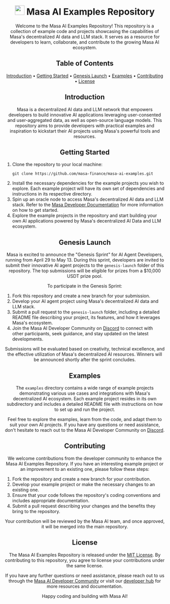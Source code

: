 <!-- Title -->
<h1 align="center">
  <img src="https://emojicdn.elk.sh/🧠" width="30" /> Masa AI Examples Repository
</h1>

<!-- Description -->
<p align="center">Welcome to the Masa AI Examples Repository! This repository is a collection of example code and projects showcasing the capabilities of Masa's decentralized AI data and LLM stack. It serves as a resource for developers to learn, collaborate, and contribute to the growing Masa AI ecosystem.</p>

<!-- Table of Contents -->
<h2 align="center">
  Table of Contents
</h2>

<p align="center">
  <a href="#introduction">Introduction</a> •
  <a href="#getting-started">Getting Started</a> •
  <a href="#genesis-launch">Genesis Launch</a> •
  <a href="#examples">Examples</a> •
  <a href="#contributing">Contributing</a> •
  <a href="#license">License</a>
</p>

<!-- Introduction -->
<h2 align="center" id="introduction">
  Introduction
</h2>

<p align="center">Masa is a decentralized AI data and LLM network that empowers developers to build innovative AI applications leveraging user-consented and user-aggregated data, as well as open-source language models. This repository aims to provide developers with practical examples and inspiration to kickstart their AI projects using Masa's powerful tools and resources.</p>

<!-- Getting Started -->
<h2 align="center" id="getting-started">
  Getting Started
</h2>

<ol>
  <li>Clone the repository to your local machine:
    <pre><code>git clone https://github.com/masa-finance/masa-ai-examples.git</code></pre></li>
  <li>Install the necessary dependencies for the example projects you wish to explore. Each example project will have its own set of dependencies and instructions in its respective directory.</li>
  <li>Spin up an oracle node to access Masa's decentralized AI data and LLM stack. Refer to the <a href="https://www.masa.ai/developers">Masa Developer Documentation</a> for more information on how to get started.</li>
  <li>Explore the example projects in the repository and start building your own AI applications powered by Masa's decentralized AI Data and LLM ecosystem.</li>
</ol>

<!-- Genesis Launch -->
<h2 align="center" id="genesis-launch">
  Genesis Launch
</h2>

<p align="center">Masa is excited to announce the "Genesis Sprint" for AI Agent Developers, running from April 29 to May 13. During this sprint, developers are invited to submit their innovative AI agent projects to the <code>genesis-launch</code> folder of this repository. The top submissions will be eligible for prizes from a $10,000 USDT prize pool.</p>

<p align="center">To participate in the Genesis Sprint:</p>

<ol>
  <li>Fork this repository and create a new branch for your submission.</li>
  <li>Develop your AI agent project using Masa's decentralized AI data and LLM stack.</li>
  <li>Submit a pull request to the <code>genesis-launch</code> folder, including a detailed README file describing your project, its features, and how it leverages Masa's ecosystem.</li>
  <li>Join the Masa AI Developer Community on <a href="https://discord.com/invite/masafinance">Discord</a> to connect with other participants, seek guidance, and stay updated on the latest developments.</li>
</ol>

<p align="center">Submissions will be evaluated based on creativity, technical excellence, and the effective utilization of Masa's decentralized AI resources. Winners will be announced shortly after the sprint concludes.</p>

<!-- Examples -->
<h2 align="center" id="examples">
  Examples
</h2>

<p align="center">The <code>examples</code> directory contains a wide range of example projects demonstrating various use cases and integrations with Masa's decentralized AI ecosystem. Each example project resides in its own subdirectory and includes a detailed README file with instructions on how to set up and run the project.</p>

<p align="center">Feel free to explore the examples, learn from the code, and adapt them to suit your own AI projects. If you have any questions or need assistance, don't hesitate to reach out to the Masa AI Developer Community on <a href="https://discord.com/invite/masafinance">Discord</a>.</p>

<!-- Contributing -->
<h2 align="center" id="contributing">
  Contributing
</h2>

<p align="center">We welcome contributions from the developer community to enhance the Masa AI Examples Repository. If you have an interesting example project or an improvement to an existing one, please follow these steps:</p>

<ol>
  <li>Fork the repository and create a new branch for your contribution.</li>
  <li>Develop your example project or make the necessary changes to an existing one.</li>
  <li>Ensure that your code follows the repository's coding conventions and includes appropriate documentation.</li>
  <li>Submit a pull request describing your changes and the benefits they bring to the repository.</li>
</ol>

<p align="center">Your contribution will be reviewed by the Masa AI team, and once approved, it will be merged into the main repository.</p>

<!-- License -->
<h2 align="center" id="license">
  License
</h2>

<p align="center">The Masa AI Examples Repository is released under the <a href="LICENSE">MIT License</a>. By contributing to this repository, you agree to license your contributions under the same license.</p>

<p align="center">If you have any further questions or need assistance, please reach out to us through the <a href="https://discord.gg/masafinance">Masa AI Developer Community</a> or visit our <a href="https://www.masa.ai/developers">developer hub</a> for more resources and documentation.</p>

<p align="center">Happy coding and building with Masa AI!</p>
